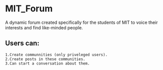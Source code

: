 # MIT_Forum
A dynamic forum created specifically for the students of MIT to voice their interests and find like-minded people.
## Users can:
    1.Create communnities (only priveleged users).
    2.Create posts in these communities.
    3.Can start a conversation about them.
